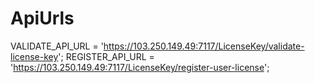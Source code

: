 # ApiUrls
VALIDATE_API_URL = 'https://103.250.149.49:7117/LicenseKey/validate-license-key';
REGISTER_API_URL = 'https://103.250.149.49:7117/LicenseKey/register-user-license';

